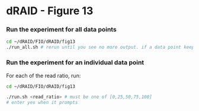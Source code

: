 # dRAID - Figure 13

### Run the experiment for all data points
```Bash
cd ~/dRAID/FIO/dRAID/fig13
./run_all.sh # rerun until you see no more output. if a data point keeps failing to generate, consider using run.sh to generate it.
```

### Run the experiment for an individual data point

For each of the read ratio, run:
```Bash
cd ~/dRAID/FIO/dRAID/fig13

./run.sh <read_ratio> # must be one of [0,25,50,75,100]
# enter yes when it prompts
```